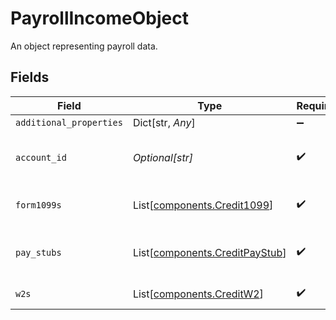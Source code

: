# PayrollIncomeObject

An object representing payroll data.


## Fields

| Field                                                                  | Type                                                                   | Required                                                               | Description                                                            |
| ---------------------------------------------------------------------- | ---------------------------------------------------------------------- | ---------------------------------------------------------------------- | ---------------------------------------------------------------------- |
| `additional_properties`                                                | Dict[str, *Any*]                                                       | :heavy_minus_sign:                                                     | N/A                                                                    |
| `account_id`                                                           | *Optional[str]*                                                        | :heavy_check_mark:                                                     | ID of the payroll provider account.                                    |
| `form1099s`                                                            | List[[components.Credit1099](../../models/shared/credit1099.md)]       | :heavy_check_mark:                                                     | Array of tax form 1099s.                                               |
| `pay_stubs`                                                            | List[[components.CreditPayStub](../../models/shared/creditpaystub.md)] | :heavy_check_mark:                                                     | Array of pay stubs for the user.                                       |
| `w2s`                                                                  | List[[components.CreditW2](../../models/shared/creditw2.md)]           | :heavy_check_mark:                                                     | Array of tax form W-2s.                                                |